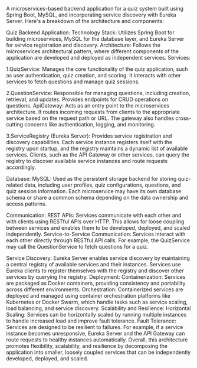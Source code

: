 A microservices-based backend application for a quiz system built using Spring Boot, MySQL, and incorporating service discovery with Eureka Server. Here's a breakdown of the 
architecture and components:

Quiz Backend Application:
Technology Stack: Utilizes Spring Boot for building microservices, MySQL for the database layer, and Eureka Server for service registration and discovery.
Architecture: Follows the microservices architectural pattern, where different components of the application are developed and deployed as independent services.
Services:

1.QuizService: Manages the core functionality of the quiz application, such as user authentication, quiz creation, and scoring. It interacts with other services to 
fetch questions and manage quiz sessions.

2.QuestionService: Responsible for managing questions, including creation, retrieval, and updates. Provides endpoints for CRUD operations on questions.
ApiGateway: Acts as an entry point to the microservices architecture. It routes incoming requests from clients to the appropriate service based on the request path or URL.
The gateway also handles cross-cutting concerns like authentication, logging, and monitoring.

3.ServiceRegistry (Eureka Server): Provides service registration and discovery capabilities. Each service instance registers itself with the registry upon startup, 
and the registry maintains a dynamic list of available services. Clients, such as the API Gateway or other services, can query the registry to discover available service
instances and route requests accordingly.

Database:
MySQL: Used as the persistent storage backend for storing quiz-related data, including user profiles, quiz configurations, questions, and quiz session information.
Each microservice may have its own database schema or share a common schema depending on the data ownership and access patterns.

Communication:
REST APIs: Services communicate with each other and with clients using RESTful APIs over HTTP. This allows for loose coupling between services and enables them to be developed,
deployed, and scaled independently.
Service-to-Service Communication: Services interact with each other directly through RESTful API calls. For example, the QuizService may call the QuestionService to fetch
questions for a quiz.

Service Discovery: Eureka Server enables service discovery by maintaining a central registry of available services and their instances. Services use Eureka
clients to register themselves with the registry and discover other services by querying the registry.
Deployment:
Containerization: Services are packaged as Docker containers, providing consistency and portability across different environments.
Orchestration: Containerized services are deployed and managed using container orchestration platforms like Kubernetes or Docker Swarm, which handle tasks such as service scaling, load balancing, and service discovery.
Scalability and Resilience:
Horizontal Scaling: Services can be horizontally scaled by running multiple instances to handle increased load and improve fault tolerance.
Fault Tolerance: Services are designed to be resilient to failures. For example, if a service instance becomes unresponsive, Eureka Server and the API Gateway can route requests to healthy instances automatically.
Overall, this architecture promotes flexibility, scalability, and resilience by decomposing the application into smaller, loosely coupled services that can be independently developed, deployed, and scaled.
